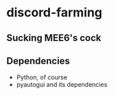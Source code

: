 # discord-farming

## Sucking MEE6's cock

## Dependencies

* Python, of course
* pyautogui and its dependencies
